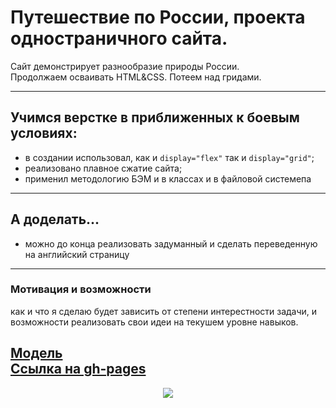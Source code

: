 # Путешествие по России, проекта одностраничного сайта.

Сайт демонстрирует разнообразие природы России.\
Продолжаем осваивать HTML&CSS. Потеем над гридами. 

---------------------
## Учимся верстке в приближенных к боевым условиях:
- в создании использовал, как и ```display="flex"``` так и ```display="grid"```;
- реализовано плавное сжатие сайта;
- применил методологию БЭМ и в классах и в файловой системепа
---------------------
## А доделать...
- можно до конца реализовать задуманный и сделать переведенную на английский страницу
---------------------
### Мотивация и возможности
как и что я сделаю будет зависить от степени интерестности задачи, и возможности реализовать свои идеи на текушем уровне навыков.

[Модель](https://www.figma.com/file/5S2WSbEFL6awjVWJ0NWL8Q/Sprint-3_-Russia-_-desktop-%2B-mobile?node-id=28503%3A0)\
[Ссылка на gh-pages](https://cyrillaz.github.io/russian-travel)
---------------------
<p align=center>
<img src="http://qrcoder.ru/code/?https%3A%2F%2Fcyrillaz.github.io%2Frussian-travel%2Findex.html&4&0">
</p>
